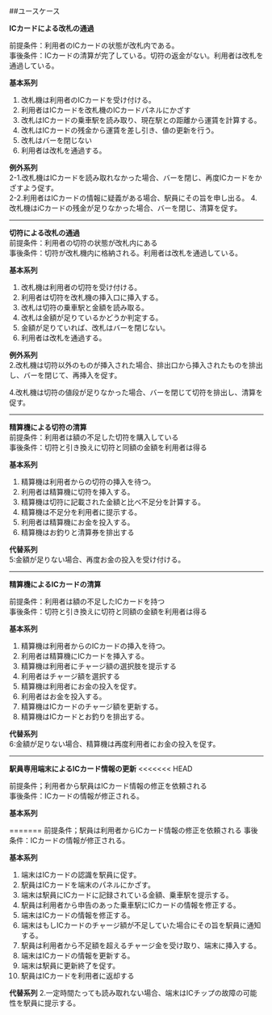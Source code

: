 ##ユースケース

**ICカードによる改札の通過**

前提条件：利用者のICカードの状態が改札内である。<br>
事後条件：ICカードの清算が完了している。切符の返金がない。利用者は改札を通過している。

 **基本系列<br>**
1. 改札機は利用者のICカードを受け付ける。 <br>
2. 利用者はICカードを改札機のICカードパネルにかざす<br>
3. 改札はICカードの乗車駅を読み取り、現在駅との距離から運賃を計算する。<br>
4. 改札はICカードの残金から運賃を差し引き、値の更新を行う。<br>
5. 改札はバーを閉じない<br>
6. 利用者は改札を通過する。<br>

**例外系列<br>**
2-1.改札機はICカードを読み取れなかった場合、バーを閉じ、再度ICカードをかざすよう促す。<br>
2-2.利用者はICカードの情報に疑義がある場合、駅員にその旨を申し出る。
4.改札機はiCカードの残金が足りなかった場合、バーを閉じ、清算を促す。

--------------------
**切符による改札の通過**<br>
前提条件：利用者の切符の状態が改札内にある<br>
事後条件：切符が改札機内に格納される。利用者は改札を通過している。

**基本系列**<br>
1. 改札機は利用者の切符を受け付ける。
2. 利用者は切符を改札機の挿入口に挿入する。
3. 改札は切符の乗車駅と金額を読み取る。
4. 改札は金額が足りているかどうか判定する。
5. 金額が足りていれば、改札はバーを閉じない。
6. 利用者は改札を通過する。

**例外系列**<br>
2.改札機は切符以外のものが挿入された場合、排出口から挿入されたものを排出し、バーを閉じて、再挿入を促す。<br>

4.改札機は切符の値段が足りなかった場合、バーを閉じて切符を排出し、清算を促す。

--------------------
**精算機による切符の清算**<br>
前提条件：利用者は額の不足した切符を購入している<br>
事後条件：切符と引き換えに切符と同額の金額を利用者は得る

**基本系列**
1. 精算機は利用者からの切符の挿入を待つ。
2. 利用者は精算機に切符を挿入する。
3. 精算機は切符に記載された金額と比べ不足分を計算する。
4. 精算機は不足分を利用者に提示する。
5. 利用者は精算機にお金を投入する。
6. 精算機はお釣りと清算券を排出する

**代替系列**<br>
5:金額が足りない場合、再度お金の投入を受け付ける。

--------------------
**精算機によるICカードの清算**

前提条件：利用者は額の不足したICカードを持つ<br>
事後条件：切符と引き換えに切符と同額の金額を利用者は得る

**基本系列**

1. 精算機は利用者からのICカードの挿入を待つ。
2. 利用者は精算機にICカードを挿入する。
3. 精算機は利用者にチャージ額の選択肢を提示する
4. 利用者はチャージ額を選択する
5. 精算機は利用者にお金の投入を促す。
6. 利用者はお金を投入する。
7. 精算機はICカードのチャージ額を更新する。
8. 精算機はICカードとお釣りを排出する。

**代替系列**<br>
6:金額が足りない場合、精算機は再度利用者にお金の投入を促す。

-------------------
**駅員専用端末によるICカード情報の更新**
<<<<<<< HEAD

前提条件；利用者から駅員はICカード情報の修正を依頼される<br>
事後条件：ICカードの情報が修正される。

**基本系列**

=======
前提条件；駅員は利用者からICカード情報の修正を依頼される
事後条件：ICカードの情報が修正される。

**基本系列**
1. 端末はICカードの認識を駅員に促す。
2. 駅員はICカードを端末のパネルにかざす。
3. 端末は駅員にICカードに記録されている金額、乗車駅を提示する。
4. 駅員は利用者から申告のあった乗車駅にICカードの情報を修正する。
5. 端末はICカードの情報を修正する。
6. 端末はもしICカードのチャージ額が不足していた場合にその旨を駅員に通知する。
6. 駅員は利用者から不足額を超えるチャージ金を受け取り、端末に挿入する。
7. 端末はICカードの情報を更新する。
8. 端末は駅員に更新終了を促す。
9. 駅員はICカードを利用者に返却する

**代替系列**
2.一定時間たっても読み取れない場合、端末はICチップの故障の可能性を駅員に提示する。
